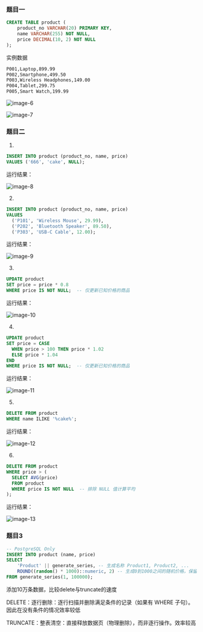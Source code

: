 ### 题目一

```sql
CREATE TABLE product (
    product_no VARCHAR(20) PRIMARY KEY,
    name VARCHAR(255) NOT NULL,
    price DECIMAL(10, 2) NOT NULL
);
```
实例数据
```txt
P001,Laptop,899.99
P002,Smartphone,499.50
P003,Wireless Headphones,149.00
P004,Tablet,299.75
P005,Smart Watch,199.99
```
![image-6](https://github.com/user-attachments/assets/557d046b-861e-48f0-8de3-2f1cde55f2cf)



![image-7](https://github.com/user-attachments/assets/12747b94-4d0d-4781-9f4b-beae5019cfc2)




### 题目二

1. 
```sql
INSERT INTO product (product_no, name, price)
VALUES ('666', 'cake', NULL);
```
运行结果：


![image-8](https://github.com/user-attachments/assets/e3cab285-959c-45b3-b09b-edf89090e589)

2.

```sql
INSERT INTO product (product_no, name, price)
VALUES 
  ('P101', 'Wireless Mouse', 29.99),
  ('P202', 'Bluetooth Speaker', 89.50),
  ('P303', 'USB-C Cable', 12.00);
```
运行结果：

![image-9](https://github.com/user-attachments/assets/f58679ac-7205-40cf-80d4-b1779d5864d3)

3. 
```sql
UPDATE product
SET price = price * 0.8
WHERE price IS NOT NULL;  -- 仅更新已知价格的商品
```

运行结果：

![image-10](https://github.com/user-attachments/assets/c1cfc98e-5c1b-4b6c-8ea5-1133fd0b6143)

4. 

```sql
UPDATE product
SET price = CASE 
  WHEN price > 100 THEN price * 1.02
  ELSE price * 1.04
END
WHERE price IS NOT NULL;  -- 仅更新已知价格的商品
```
运行结果：

![image-11](https://github.com/user-attachments/assets/22b535e7-8325-4289-9ef9-44ed351f1f8b)


5.
```sql
DELETE FROM product
WHERE name ILIKE '%cake%';  
```

运行结果：


![image-12](https://github.com/user-attachments/assets/ed9f1ece-5809-49e9-9896-e02cb154e684)

6. 
```sql
DELETE FROM product
WHERE price > (
  SELECT AVG(price) 
  FROM product
  WHERE price IS NOT NULL  -- 排除 NULL 值计算平均
);
```
运行结果：


![image-13](https://github.com/user-attachments/assets/04fbf93b-4cf8-41bb-bf03-b65e14169cc9)

### 题目3

```sql
-- PostgreSQL Only
INSERT INTO product (name, price)
SELECT
    'Product' || generate_series, -- 生成名称 Product1, Product2, ...
    ROUND((random() * 1000)::numeric, 2) -- 生成0到1000之间的随机价格，保留2位小数
FROM generate_series(1, 100000);
```

添加10万条数据，比较delete与truncate的速度

DELETE：逐行删除：逐行扫描并删除满足条件的记录（如果有 WHERE 子句）。因此在没有条件的情况效率较低


TRUNCATE：整表清空：直接释放数据页（物理删除），而非逐行操作。效率较高

